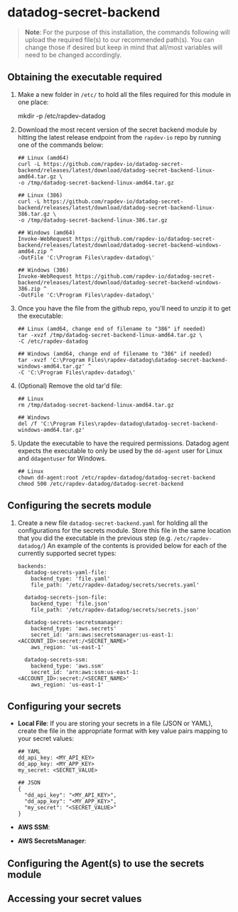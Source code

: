 # datadog-secret-backend


> **Note**: For the purpose of this installation, the commands following will upload the required file(s) to our recommended path(s). You can change those if desired but keep in mind that all/most variables will need to be changed accordingly.

## Obtaining the executable required

1) Make a new folder in `/etc/` to hold all the files required for this module in one place:

    mkdir -p /etc/rapdev-datadog

2) Download the most recent version of the secret backend module by hitting the latest release endpoint from the `rapdev-io` repo by running one of the commands below:

    ```
    ## Linux (amd64)
    curl -L https://github.com/rapdev-io/datadog-secret-backend/releases/latest/download/datadog-secret-backend-linux-amd64.tar.gz \ 
    -o /tmp/datadog-secret-backend-linux-amd64.tar.gz

    ## Linux (386)
    curl -L https://github.com/rapdev-io/datadog-secret-backend/releases/latest/download/datadog-secret-backend-linux-386.tar.gz \ 
    -o /tmp/datadog-secret-backend-linux-386.tar.gz

    ## Windows (amd64)
    Invoke-WebRequest https://github.com/rapdev-io/datadog-secret-backend/releases/latest/download/datadog-secret-backend-windows-amd64.zip ^
    -OutFile 'C:\Program Files\rapdev-datadog\' 

    ## Windows (386)
    Invoke-WebRequest https://github.com/rapdev-io/datadog-secret-backend/releases/latest/download/datadog-secret-backend-windows-386.zip ^ 
    -OutFile 'C:\Program Files\rapdev-datadog\'
    ```

3) Once you have the file from the github repo, you'll need to unzip it to get the executable:

    ```
    ## Linux (amd64, change end of filename to "386" if needed)
    tar -xvzf /tmp/datadog-secret-backend-linux-amd64.tar.gz \
    -C /etc/rapdev-datadog

    ## Windows (amd64, change end of filename to "386" if needed)
    tar -xvzf 'C:\Program Files\rapdev-datadog\datadog-secret-backend-windows-amd64.tar.gz' ^
    -C 'C:\Program Files\rapdev-datadog\'
    ```

4) (Optional) Remove the old tar'd file:

    ```
    ## Linux
    rm /tmp/datadog-secret-backend-linux-amd64.tar.gz

    ## Windows
    del /f 'C:\Program Files\rapdev-datadog\datadog-secret-backend-windows-amd64.tar.gz'
    ```

5) Update the executable to have the required permissions. Datadog agent expects the executable to only
be used by the `dd-agent` user for Linux and `ddagentuser` for Windows.

    ```
    ## Linux
    chown dd-agent:root /etc/rapdev-datadog/datadog-secret-backend
    chmod 500 /etc/rapdev-datadog/datadog-secret-backend

    ```

## Configuring the secrets module

1) Create a new file `datadog-secret-backend.yaml` for holding all the configurations for the secrets module. Store this file in the same location that you did the executable in the previous step (e.g. `/etc/rapdev-datadog/`) An example of the contents is provided below for each of the currently supported secret types:

    ```
    backends:
      datadog-secrets-yaml-file:
        backend_type: 'file.yaml'
        file_path: '/etc/rapdev-datadog/secrets/secrets.yaml'

      datadog-secrets-json-file:
        backend_type: 'file.json'
        file_path: '/etc/rapdev-datadog/secrets/secrets.json'
      
      datadog-secrets-secretsmanager:
        backend_type: 'aws.secrets'
        secret_id: 'arn:aws:secretsmanager:us-east-1:<ACCOUNT_ID>:secret:/<SECRET_NAME>'
        aws_region: 'us-east-1'
      
      datadog-secrets-ssm:
        backend_type: 'aws.ssm'
        secret_id: 'arn:aws:ssm:us-east-1:<ACCOUNT_ID>:secret:/<SECRET_NAME>'
        aws_region: 'us-east-1'
    ```

## Configuring your secrets

- <b>Local File</b>: If you are storing your secrets in a file (JSON or YAML), create the file in the appropriate format with key value pairs mapping to your secret values:

    ```
    ## YAML
    dd_api_key: <MY_API_KEY>
    dd_app_key: <MY_APP_KEY>
    my_secret: <SECRET_VALUE>

    ## JSON
    {
      "dd_api_key": "<MY_API_KEY>",
      "dd_app_key": "<MY_APP_KEY>",
      "my_secret": "<SECRET_VALUE>"
    }
    ```

- <b>AWS SSM</b>:

- <b>AWS SecretsManager</b>:

## Configuring the Agent(s) to use the secrets module


## Accessing your secret values